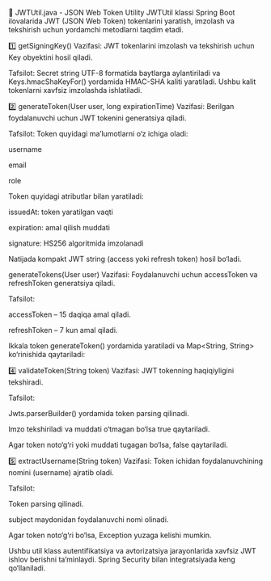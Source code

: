 🔐 JWTUtil.java - JSON Web Token Utility
JWTUtil klassi Spring Boot ilovalarida JWT (JSON Web Token) tokenlarini yaratish, imzolash va tekshirish uchun yordamchi metodlarni taqdim etadi.

1️⃣ getSigningKey()
Vazifasi:
JWT tokenlarini imzolash va tekshirish uchun Key obyektini hosil qiladi.

Tafsilot:
Secret string UTF-8 formatida baytlarga aylantiriladi va Keys.hmacShaKeyFor() yordamida HMAC-SHA kaliti yaratiladi. Ushbu kalit tokenlarni xavfsiz imzolashda ishlatiladi.

2️⃣ generateToken(User user, long expirationTime)
Vazifasi:
Berilgan foydalanuvchi uchun JWT tokenini generatsiya qiladi.

Tafsilot:
Token quyidagi ma’lumotlarni o‘z ichiga oladi:

username

email

role

Token quyidagi atributlar bilan yaratiladi:

issuedAt: token yaratilgan vaqti

expiration: amal qilish muddati

signature: HS256 algoritmida imzolanadi

Natijada kompakt JWT string (access yoki refresh token) hosil bo‘ladi.

generateTokens(User user)
Vazifasi:
Foydalanuvchi uchun accessToken va refreshToken generatsiya qiladi.

Tafsilot:

accessToken – 15 daqiqa amal qiladi.

refreshToken – 7 kun amal qiladi.

Ikkala token generateToken() yordamida yaratiladi va Map<String, String> ko‘rinishida qaytariladi:

4️⃣ validateToken(String token)
Vazifasi:
JWT tokenning haqiqiyligini tekshiradi.

Tafsilot:

Jwts.parserBuilder() yordamida token parsing qilinadi.

Imzo tekshiriladi va muddati o‘tmagan bo‘lsa true qaytariladi.

Agar token noto‘g‘ri yoki muddati tugagan bo‘lsa, false qaytariladi.

5️⃣ extractUsername(String token)
Vazifasi:
Token ichidan foydalanuvchining nomini (username) ajratib oladi.

Tafsilot:

Token parsing qilinadi.

subject maydonidan foydalanuvchi nomi olinadi.

Agar token noto‘g‘ri bo‘lsa, Exception yuzaga kelishi mumkin.

Ushbu util klass autentifikatsiya va avtorizatsiya jarayonlarida xavfsiz JWT ishlov berishni ta’minlaydi. Spring Security bilan integratsiyada keng qo‘llaniladi.
